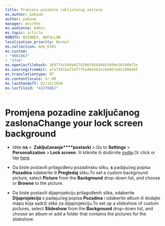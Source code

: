 ```yaml
---
title: Promjena pozadine zaključanog zaslona
ms.author: pebaum
author: pebaum
manager: mnirkhe
ms.audience: Admin
ms.topic: article
ROBOTS: NOINDEX, NOFOLLOW
localization_priority: Normal
ms.collection: Adm_O365
ms.custom:
- "9001667"
- "3734"
ms.openlocfilehash: 369774c569a027d206f05494663409e36390bf5e
ms.sourcegitcommit: a7a7581ba754f7f5a46e5b2ec0e667e82c8964b5
ms.translationtype: MT
ms.contentlocale: hr-HR
ms.lasthandoff: 02/26/2020
ms.locfileid: "42278862"
---
```

# <a name="change-your-lock-screen-background"></a><span data-ttu-id="4f254-102">Promjena pozadine zaključanog zaslona</span><span class="sxs-lookup"><span data-stu-id="4f254-102">Change your lock screen background</span></span>

- <span data-ttu-id="4f254-103">Idite **na** >  **Zaključavanje\*\*\*\*postavki** >.</span><span class="sxs-lookup"><span data-stu-id="4f254-103">Go to **Settings** > **Personalization** > **Lock screen**.</span></span> <span data-ttu-id="4f254-104">Ili kliknite ili dodirnite [ovdje](ms-settings:lockscreen?activationSource=GetHelp).</span><span class="sxs-lookup"><span data-stu-id="4f254-104">Or click or tap [here](ms-settings:lockscreen?activationSource=GetHelp).</span></span>

- <span data-ttu-id="4f254-105">Da biste postavili prilagođenu pozadinsku sliku, **s** padajućeg popisa **Pozadina** odaberite ili **Pregledaj** sliku.</span><span class="sxs-lookup"><span data-stu-id="4f254-105">To set a custom background picture, select **Picture** from the **Background** drop-down list, and choose or **Browse** to the picture.</span></span> 

- <span data-ttu-id="4f254-106">Da biste postavili dijaprojekciju prilagođenih slika, odaberite **Dijaprojekcija** s padajućeg popisa **Pozadina** i odaberite album ili dodajte mapu koja sadrži slike za dijaprojekciju.</span><span class="sxs-lookup"><span data-stu-id="4f254-106">To set up a slideshow of custom pictures, select **Slideshow** from the **Background** drop-down list, and choose an album or add a folder that contains the pictures for the slideshow.</span></span> 


